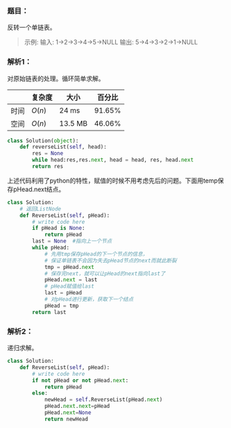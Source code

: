 ### 题目：
反转一个单链表。

>示例:
输入: 1->2->3->4->5->NULL
输出: 5->4->3->2->1->NULL

### 解析1：
对原始链表的处理。循环简单求解。

|  |复杂度|大小|百分比|
|--|--|--|--|
|时间|$O(n)$|24 ms|91.65%|
|空间|$O(n)$|13.5 MB|46.06%|

```python
class Solution(object):
    def reverseList(self, head):
        res = None
        while head:res,res.next, head = head, res, head.next
        return res
```      

上述代码利用了python的特性，赋值的时候不用考虑先后的问题。下面用temp保存pHead.next结点。
```python
class Solution:
    # 返回ListNode
    def ReverseList(self, pHead):
        # write code here
        if pHead is None:
            return pHead
        last = None  #指向上一个节点
        while pHead:
            # 先用tmp保存pHead的下一个节点的信息，
            # 保证单链表不会因为失去pHead节点的next而就此断裂
            tmp = pHead.next
            # 保存完next，就可以让pHead的next指向last了
            pHead.next = last
            # pHead赋值给last
            last = pHead
            # 对pHead进行更新，获取下一个结点
            pHead = tmp
        return last
```

### 解析2：
递归求解。
```python
class Solution:
    def ReverseList(self, pHead):
        # write code here
        if not pHead or not pHead.next:
            return pHead
        else:
            newHead = self.ReverseList(pHead.next)
            pHead.next.next=pHead
            pHead.next=None
            return newHead
```